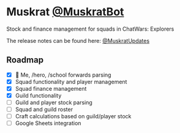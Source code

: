 # Muskrat [@MuskratBot](https://t.me/MuskratBot)
Stock and finance management for squads in ChatWars: Explorers

The release notes can be found here: [@MuskratUpdates](https://t.me/MuskratUpdates)

## Roadmap

- [x] 🏅 Me, /hero, /school forwards parsing
- [x] Squad functionality and player management
- [x] Squad finance management
- [x] Guild functionality
- [ ] Guild and player stock parsing
- [ ] Squad and guild roster
- [ ] Craft calculations based on guild/player stock
- [ ] Google Sheets integration
